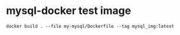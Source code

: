 # mysql-docker test image

```
docker build . --file my-mysql/Dockerfile --tag mysql_img:latest
```

